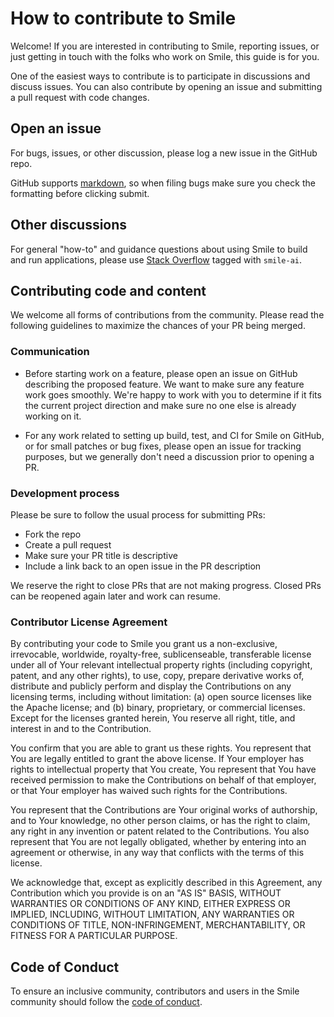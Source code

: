# How to contribute to Smile
Welcome! If you are interested in contributing to Smile, reporting issues,
or just getting in touch with the folks who work on Smile, this guide is
for you.

One of the easiest ways to contribute is to participate in discussions
and discuss issues. You can also contribute by opening an issue and
submitting a pull request with code changes.

## Open an issue
For bugs, issues, or other discussion, please log a new issue in the GitHub repo.

GitHub supports [markdown](https://help.github.com/categories/writing-on-github/),
so when filing bugs make sure you check the formatting before clicking submit.

## Other discussions
For general "how-to" and guidance questions about using Smile to build
and run applications, please use [Stack Overflow](http://stackoverflow.com/questions/tagged/smile-ai)
tagged with `smile-ai`.

## Contributing code and content
We welcome all forms of contributions from the community. Please read the
following guidelines to maximize the chances of your PR being merged.

### Communication
 - Before starting work on a feature, please open an issue on GitHub
   describing the proposed feature. We want to make sure any feature
   work goes smoothly. We're happy to work with you to determine if
   it fits the current project direction and make sure no one else
   is already working on it.

 - For any work related to setting up build, test, and CI for Smile
   on GitHub, or for small patches or bug fixes, please open an issue
   for tracking purposes, but we generally don't need a discussion
   prior to opening a PR.

### Development process
Please be sure to follow the usual process for submitting PRs:

 - Fork the repo
 - Create a pull request
 - Make sure your PR title is descriptive
 - Include a link back to an open issue in the PR description

We reserve the right to close PRs that are not making progress. Closed PRs can be reopened again later and work can resume.

### Contributor License Agreement
By contributing your code to Smile you grant us a non-exclusive,
irrevocable, worldwide, royalty-free, sublicenseable, transferable
license under all of Your relevant intellectual property rights
(including copyright, patent, and any other rights), to use, copy,
prepare derivative works of, distribute and publicly perform and
display the Contributions on any licensing terms, including without limitation:
(a) open source licenses like the Apache license; and (b) binary,
proprietary, or commercial licenses. Except for the licenses granted herein,
You reserve all right, title, and interest in and to the Contribution.

You confirm that you are able to grant us these rights. You represent
that You are legally entitled to grant the above license. If Your employer
has rights to intellectual property that You create, You represent that
You have received permission to make the Contributions on behalf of that
employer, or that Your employer has waived such rights for the Contributions.

You represent that the Contributions are Your original works of
authorship, and to Your knowledge, no other person claims, or
has the right to claim, any right in any invention or patent
related to the Contributions. You also represent that You are
not legally obligated, whether by entering into an agreement
or otherwise, in any way that conflicts with the terms of this license.

We acknowledge that, except as explicitly described in this
Agreement, any Contribution which you provide is on an
"AS IS" BASIS, WITHOUT WARRANTIES OR CONDITIONS OF ANY KIND,
EITHER EXPRESS OR IMPLIED, INCLUDING, WITHOUT LIMITATION,
ANY WARRANTIES OR CONDITIONS OF TITLE, NON-INFRINGEMENT,
MERCHANTABILITY, OR FITNESS FOR A PARTICULAR PURPOSE.

## Code of Conduct
To ensure an inclusive community, contributors and users in the Smile
community should follow the [code of conduct](./CODE_OF_CONDUCT.md).